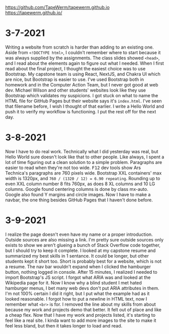 https://github.com/TapeWerm/tapewerm.github.io
https://tapewerm.github.io/
# 3-7-2021
Writing a website from scratch is harder than adding to an existing one.
Aside from `<!DOCTYPE html>`, I couldn't remember where to start because it was always supplied by the assignments.
The class slides showed `<head>`, and I read about the elements again to figure out what I needed.
When I first read about the final project, I thought the easiest choice was to use Bootstrap.
My capstone team is using React, NextJS, and Chakra UI which are nice, but Bootstrap is easier to use.
I've used Bootstrap both in homework and in the Computer Action Team, but I never got good at web dev.
Michael Wilson and other students' websites look like they use Bootstrap which validates my suspicions.
I got stuck on what to name the HTML file for GitHub Pages but their website says it's `index.html`.
I've seen that filename before, I wish I thought of that earlier.
I write a Hello World and push it to verify my workflow is functioning.
I put the rest off for the next day.

# 3-8-2021
Now I have to do real work.
Technically what I did yesterday was real, but Hello World sure doesn't look like that to other people.
Like always, I spent a lot of time figuring out a clean solution to a simple problem.
Paragraphs are easier to read when they're not too wide.
<kbd>F12</kbd> dev tools show Ars Technica's paragraphs are 760 pixels wide.
Bootstrap XXL containers' max width is 1320px, and `760 / (1320 / 12) = 6.90 repeating`.
Rounding up to even XXL column number 8 fits 760px, as does 8 XL columns and 10 LG columns.
Google found centering columns is done by class mx-auto.
Google also found Y margins and circle images.
Now I have to make a navbar, the one thing besides GitHub Pages that I haven't done before.

# 3-9-2021
I realize the page doesn't even have my name or a proper introduction.
Outside sources are also missing a link.
I'm pretty sure outside sources only exists to show we aren't glueing a bunch of Stack Overflow code together, but I should try to keep it complete.
I looked at my capstone resume and summarized my best skills in 1 sentance.
It could be longer, but other students kept it short too.
Short is probably best for a website, which is not a resume.
The nav bar wouldn't expand when I clicked the hamburger button, nothing logged in console.
After 15 minutes, I realized I needed to import Bootstrap's JS script.
I forgot what ARIA was and looked at the Wikipedia page for it.
Now I know why a blind student I met hated hamburger menus, I bet many web devs don't put ARIA attributes in them.
I'm not 100% certain I did it right, but I put what the example had as it looked reasonable.
I forgot how to put a newline in HTML text, now I remember what `<br>` is for.
I removed the line about my skills from about because my work and projects demo that better.
It felt out of place and like a cheap flex.
Now that I have my work and projects listed, it's starting to feel like a real site.
I kinda want to add more images to the site to make it feel less bland, but then it takes longer to load and read.